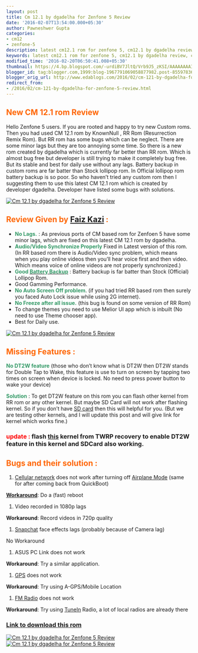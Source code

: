```yaml
---
layout: post
title: Cm 12.1 by dgadelha for Zenfone 5 Review
date: '2016-02-07T13:54:00.000+05:30'
author: Pawneshwer Gupta
categories:
- cm12
- zenfone-5
description: latest cm12.1 rom for zenfone 5, cm12.1 by dgadelha review, cm12.1 rom by dgadelha bugs features and solutions,latest cm12.1 stable rom for zenfone 5
keywords: latest cm12.1 rom for zenfone 5, cm12.1 by dgadelha review, cm12.1 rom by dgadelha bugs features and solutions,latest cm12.1 stable rom for zenfone 5
modified_time: '2016-02-20T06:50:41.008+05:30'
thumbnail: https://4.bp.blogspot.com/-urdiBV7JltQ/Vrb9J5_zKSI/AAAAAAAAIPE/LqjZeub2g5k/s72-c/CM12_1%2Bcopy.jpg
blogger_id: tag:blogger.com,1999:blog-1967791069058877982.post-8559783613573811925
blogger_orig_url: http://www.edablogs.com/2016/02/cm-121-by-dgadelha-for-zenfone-5-review.html
redirect_from:
- /2016/02/cm-121-by-dgadelha-for-zenfone-5-review.html
---
```


## <span style="color: #ff6600;">New CM 12.1 rom Review</span>

Hello Zenfone 5 users. If you are rooted and happy to try new Custom roms. Then you had used CM 12.1 rom by KnownNull , RR Rom (Resurrection Remix Rom). But RR rom has some bugs which can be neglect. There are some minor lags but they are too annoying some time. So there is a new rom created by dgadelha which is currently far better than RR rom. Which is almost bug free but developer is still trying to make it completely bug free. But its stable and best for daily use without any lags. Battery backup in custom roms are far batter than Stock lollipop rom. In Official lollipop rom battery backup is so poor. So who haven’t tried any custom rom then I suggesting them to use this latest CM 12.1 rom which is created by developer dgadelha. Developer have listed some bugs with solutions.

[![Cm 12.1 by dgadelha for Zenfone 5 Review](https://4.bp.blogspot.com/-urdiBV7JltQ/Vrb9J5_zKSI/AAAAAAAAIPE/LqjZeub2g5k/s320/CM12_1%2Bcopy.jpg "Cm 12.1 by dgadelha for Zenfone 5 Review")](https://4.bp.blogspot.com/-urdiBV7JltQ/Vrb9J5_zKSI/AAAAAAAAIPE/LqjZeub2g5k/s1600/CM12_1%2Bcopy.jpg)

## <span style="color: #ff6600;">Review Given by [Faiz Kazi](https://www.facebook.com/faiz.kazi.54) :</span>

*   <span style="color: #339966;">**No Lags.**</span> : As previous ports of CM based rom for Zenfoen 5 have some minor lags, which are fixed on this latest CM 12.1 rom by dgadelha.
*   <span style="color: #339966;">**Audio/Video Synchronize Properly**</span> Fixed in Latest version of this rom. (In RR based rom there is Audio/Video sync problem, which means when you play online videos then you’ll hear voice first and then video. Which means voice of online videos are not properly synchronized.)
*   <span style="color: #339966;">**Good [<span style="color: #339966;">Battery Backup</span>](http://en.wikipedia.org/wiki/Uninterruptible_power_supply "Uninterruptible power supply")** </span>: Battery backup is far batter than Stock (Official) Lollipop Rom.
*   Good Gamming Performance.
*   **<span style="color: #339966;">No Auto Screen Off problem</span>**. (if you had tried RR based rom then surely you faced Auto Lock issue while using 2G internet).
*   <span style="color: #339966;">**No Freeze after all issue.**</span> (this bug is found on some version of RR Rom)
*   To change themes you need to use Melior UI app which is inbuilt (No need to use Theme chooser app).
*   Best for Daily use.

[![Cm 12.1 by dgadelha for Zenfone 5 Review](https://3.bp.blogspot.com/-6gxznIrdjTM/VrrVhTLEY2I/AAAAAAAAIQI/EI38Kr1mFKo/s1600/attachment.php%2Bcopy.jpg "Cm 12.1 by dgadelha for Zenfone 5 Review")](https://3.bp.blogspot.com/-6gxznIrdjTM/VrrVhTLEY2I/AAAAAAAAIQI/EI38Kr1mFKo/s1600/attachment.php%2Bcopy.jpg)

## <span style="color: #ff6600;">Missing Features :</span>

<span style="color: #339966;">**No DT2W feature**</span> (those who don’t know what is DT2W then DT2W stands for Double Tap to Wake, this feature is use to turn on screen by tapping two times on screen when device is locked. No need to press power button to wake your device)

<span style="color: #339966;">**Solution**</span> : To get DT2W feature on this rom you can flash other kernel from RR rom or any other kernel. But maybe SD Card will not work after flashing kernel. So if you don’t have [SD card](http://www.sdcard.org "Secure Digital") then this will helpful for you. (But we are testing other kernels, and I will update this post and will give link for kernel which works fine.)  

### **<span style="color:red;">update :</span>** flash [this](https://drive.google.com/file/d/0BwzvmnP6Q7x9b3dyS2drcFRDVVE/view) kernel from TWRP recovery to enable DT2W feature in this kernel and SDCard also working.

## <span style="color: #ff6600;">Bugs and their solution :</span>

1.  [Cellular network](http://en.wikipedia.org/wiki/Cellular_network "Cellular network") does not work after turning off [Airplane Mode](http://en.wikipedia.org/wiki/Airplane_mode "Airplane mode") (same for after coming back from QuickBoot)

**[Workaround](http://en.wikipedia.org/wiki/Workaround "Workaround")**: Do a (fast) reboot

1.  Video recorded in 1080p lags

**Workaround**: Record videos in 720p quality

1.  [Snapchat](http://snapchat.com "Snapchat") face effects lags (probably because of Camera lag)

No Workaround

1.  ASUS PC Link does not work

**Workaround**: Try a similar application.

1.  [GPS](http://en.wikipedia.org/wiki/Global_Positioning_System "Global Positioning System") does not work

**Workaround**: Try using A-GPS/Mobile Location

1.  [FM Radio](http://en.wikipedia.org/wiki/FM_broadcasting "FM broadcasting") does not work

**Workaround**: Try using [TuneIn](http://www.tunein.com "TuneIn") Radio, a lot of local radios are already there

### [Link to download this rom](http://forum.xda-developers.com/zenfone-5/development/rom-cyanozenmod-12-1-t3299201)

[![Cm 12.1 by dgadelha for Zenfone 5 Review](https://3.bp.blogspot.com/-1XYEMqnJYMM/Vrb9LQpzn-I/AAAAAAAAIPI/5M-EtLdF0lg/s320/attachment.php%2Bcopy.jpg "Cm 12.1 by dgadelha for Zenfone 5 Review")](https://3.bp.blogspot.com/-1XYEMqnJYMM/Vrb9LQpzn-I/AAAAAAAAIPI/5M-EtLdF0lg/s1600/attachment.php%2Bcopy.jpg)[![Cm 12.1 by dgadelha for Zenfone 5 Review](https://3.bp.blogspot.com/-yyh6BHOg1nw/Vrb9JTFBcYI/AAAAAAAAIPA/qtR5u4IzJY4/s320/attachment.php%2Bcopy.png "Cm 12.1 by dgadelha for Zenfone 5 Review")](https://3.bp.blogspot.com/-yyh6BHOg1nw/Vrb9JTFBcYI/AAAAAAAAIPA/qtR5u4IzJY4/s1600/attachment.php%2Bcopy.png)